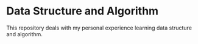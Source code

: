# Data Structure and Algorithm
This repository deals with my personal experience learning data structure and algorithm. 

